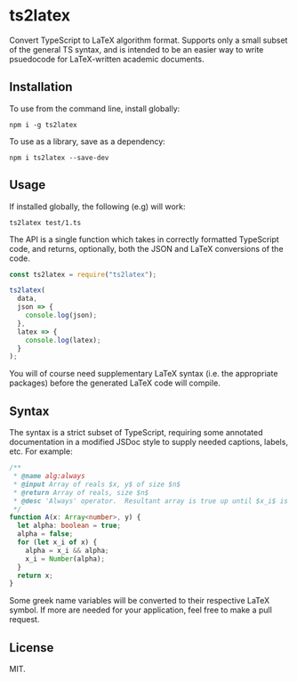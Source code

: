 # ts2latex

Convert TypeScript to LaTeX algorithm format. Supports only a small subset of
the general TS syntax, and is intended to be an easier way to write psuedocode
for LaTeX-written academic documents.

## Installation

To use from the command line, install globally:

    npm i -g ts2latex

To use as a library, save as a dependency:

    npm i ts2latex --save-dev

## Usage

If installed globally, the following (e.g) will work:

    ts2latex test/1.ts

The API is a single function which takes in correctly formatted TypeScript code,
and returns, optionally, both the JSON and LaTeX conversions of the code.

```js
const ts2latex = require("ts2latex");

ts2latex(
  data,
  json => {
    console.log(json);
  },
  latex => {
    console.log(latex);
  }
);
```

You will of course need supplementary LaTeX syntax (i.e. the appropriate
packages) before the generated LaTeX code will compile.

## Syntax

The syntax is a strict subset of TypeScript, requiring some annotated
documentation in a modified JSDoc style to supply needed captions, labels, etc.
For example:

```ts
/**
 * @name alg:always
 * @input Array of reals $x, y$ of size $n$
 * @return Array of reals, size $n$
 * @desc 'Always' operator.  Resultant array is true up until $x_i$ is false.
 */
function A(x: Array<number>, y) {
  let alpha: boolean = true;
  alpha = false;
  for (let x_i of x) {
    alpha = x_i && alpha;
    x_i = Number(alpha);
  }
  return x;
}
```

Some greek name variables will be converted to their respective LaTeX symbol.
If more are needed for your application, feel free to make a pull request.

## License

MIT.
